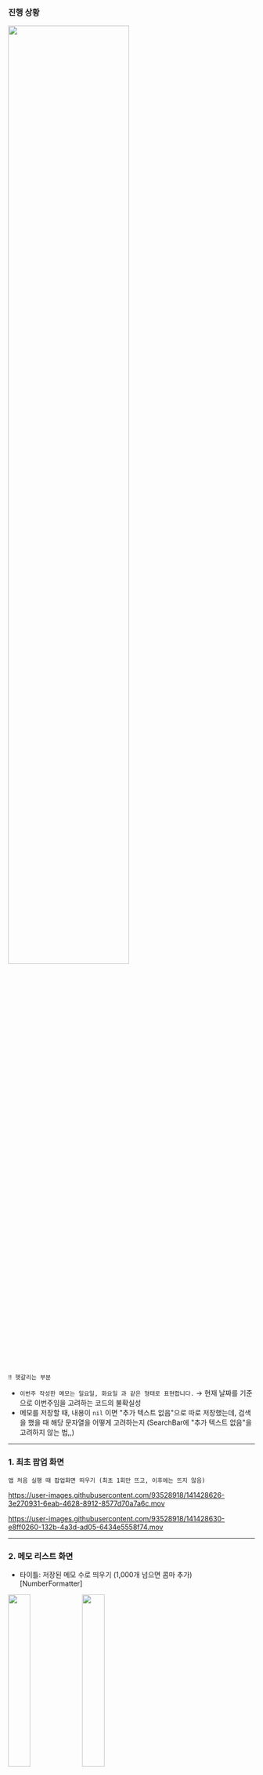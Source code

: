 
### 진행 상황


<img src = "https://user-images.githubusercontent.com/93528918/141511900-43a69b8c-f523-4e37-b1b1-cddab48a27ef.png" width="70%" height="70%">
 
`‼️ 헷갈리는 부분`

- `이번주 작성한 메모는 일요일, 화요일 과 같은 형태로 표현합니다.` → 현재 날짜를 기준으로 이번주임을 고려하는 코드의 불확실성
- 메모를 저장할 때, 내용이 `nil` 이면 "추가 텍스트 없음"으로 따로 저장했는데, 검색을 했을 때 해당 문자열을 어떻게 고려하는지 (SearchBar에 "추가 텍스트 없음"을 고려하지 않는 법,,)


---
     
### 1. 최초 팝업 화면

`앱 처음 실행 때 팝업화면 띄우기 (최초 1회만 뜨고, 이후에는 뜨지 않음)`

https://user-images.githubusercontent.com/93528918/141428626-3e270931-6eab-4628-8912-8577d70a7a6c.mov

https://user-images.githubusercontent.com/93528918/141428630-e8ff0260-132b-4a3d-ad05-6434e5558f74.mov

  
---
### 2. 메모 리스트 화면

-  타이틀: 저장된 메모 수로 띄우기 (1,000개 넘으면 콤마 추가) [NumberFormatter]

<img src = "https://user-images.githubusercontent.com/93528918/141432455-31b240c7-6f0e-43e9-af86-0bee1f226b0a.png" width="30%" height="30%"><img src = "https://user-images.githubusercontent.com/93528918/141432465-93b4103d-85d9-4f57-9420-4757a57518c7.png" width="30%" height="30%">


- 최신순 정렬
- 날짜 포맷 형태 (오늘, 이번주, 그외)

<aside>
👉 고정된 목록에 추가
</aside>

- 고정된 메모가 없으면 섹션 없애기
- 다섯개 이상이면 토스트 띄우기

<aside>
👉 스와이프
</aside>

- Leading Swipe - 고정, Trailing Swipe - 삭제
- Leading Swipe를 통해 메모가 고정되거나 해제 (이미지 변경)
- 삭제할 때 확인 알림


https://user-images.githubusercontent.com/93528918/141512316-617d6103-0ac7-4a9a-b0a4-8e93c2691084.mov

https://user-images.githubusercontent.com/93528918/141512325-d55920fc-ff55-409a-8046-0a8a54d93e6c.mov


---

### 3. 검색

<aside>
👉 메모를 실시간 검색
</aside>

- 검색 결과 갯수는 섹션헤더에 표시
- 검색 결과를 스크롤 하거나 키보드의 검색 버튼을 누르면 키보드가 내려간다.
- 검색한 키워드 텍스트 컬러 변경
- 셀을 클릭하면 메모 수정 화면으로 전환


https://user-images.githubusercontent.com/93528918/141512411-d79af294-8442-4f42-a9f7-0dc4d5ec619e.mov

https://user-images.githubusercontent.com/93528918/141512435-c4c65eca-6fc8-4bd7-83ea-18f139591176.mov



---

### 4. 작성/수정 화면

- 텍스트뷰에 작성한 텍스트가 두 개의 컬럼에 나눠 저장
- 작성/수정 기능을 한 화면에 함께 구현
- 작성 화면 진입 시, 키보드 자동으로 올리기
- 우측 상단 공유 버튼을 클릭하면 메모 텍스트가 UIActivityViewController를 통해 공유


https://user-images.githubusercontent.com/93528918/141512510-b0e9e510-e968-4288-a8b4-efc943a29d2c.mov


https://user-images.githubusercontent.com/93528918/141512513-549aeb71-ea47-4ae7-be8c-8f1e69f77d1d.mov


---

### 5. 편집

- 셀을 클릭하면 수정 화면으로 (add 뷰) (해당 메모 들어가면 내용 그대로 수정할 수 있게)
- 수정화면에서는 TextView를 클릭해서 편집상태가 되면, Bar버튼(공유, 완료)이 나타남


https://user-images.githubusercontent.com/93528918/141512569-0df040f2-0003-4fa3-a2b9-95eaa46e7d46.mov


https://user-images.githubusercontent.com/93528918/141512574-005ef391-9531-4e18-b492-498d22b4c4ae.mov




